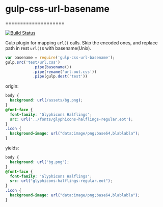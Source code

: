 # gulp-css-url-basename
====================

[![Build Status](https://travis-ci.org/stevennuo/gulp-css-url-basename.svg?branch=master)](https://travis-ci.org/stevennuo/gulp-css-url-basename)

Gulp plugin for mapping `url()` calls. Skip the encoded ones, and replace path in rest `url()`s with basename(Unix).

```js
var basename = require('gulp-css-url-basename');
gulp.src('test/url.css')
            .pipe(basename())
            .pipe(rename('url-out.css'))
            .pipe(gulp.dest('test'))
```

origin:

```css
body {
  background: url(/assets/bg.png);
}
@font-face {
  font-family: 'Glyphicons Halflings';
  src: url('../fonts/glyphicons-halflings-regular.eot');
}
.icon {
  background-image: url("data:image/png;base64,blablabla");
}
```

yields:

```css
body {
  background: url("bg.png");
}
@font-face {
  font-family: 'Glyphicons Halflings';
  src: url("glyphicons-halflings-regular.eot");
}
.icon {
  background-image: url("data:image/png;base64,blablabla");
}
```